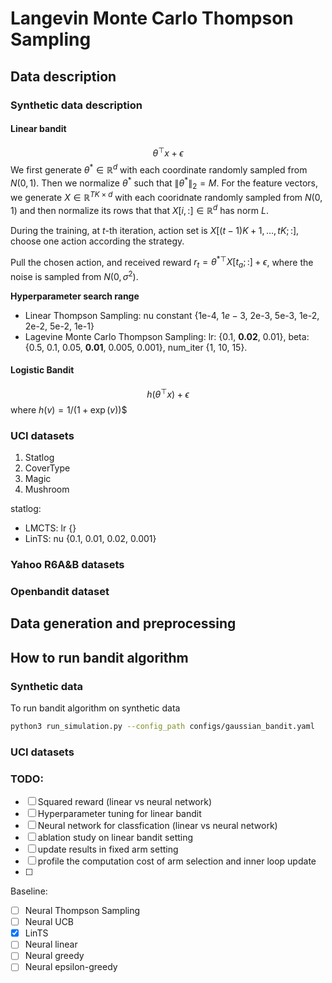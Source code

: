 # Langevin Monte Carlo Thompson Sampling


## Data description

### Synthetic data description

#### Linear bandit

$$\theta^\top x + \epsilon$$
We first generate $\theta^*\in\mathbb{R}^d$ with each coordinate randomly sampled from $N(0,1)$. Then we normalize $\theta^*$ such that $\|\theta^*\|_2=M$. For the feature vectors, we generate $X\in\mathbb{R}^{TK\times d}$ with each cooridnate randomly sampled from $N(0,1)$ and then normalize its rows that that $X[i,:]\in\mathbb{R}^d$ has norm $L$. 

During the training, at $t$-th iteration, action set is $X[(t-1)K+1,\ldots, tK; :]$, choose one action according the strategy.

Pull the chosen action, and received reward $r_t=\theta^{*\top}X[t_a;:]+\epsilon$, where the noise is sampled from $N(0,\sigma^2)$. 

**Hyperparameter search range**
- Linear Thompson Sampling: nu constant {1e-4, $1e-3$, 2e-3, 5e-3, 1e-2, 2e-2, 5e-2, 1e-1}
- Lagevine Monte Carlo Thompson Sampling: lr: {0.1, **0.02**, 0.01}, beta: {0.5, 0.1, 0.05, **0.01**, 0.005, 0.001}, num_iter {1, 10, 15}.


#### Logistic Bandit

$$h(\theta^\top x) +\epsilon$$ where $h(v)=1/(1+\exp(v))$$

### UCI datasets
1. Statlog
2. CoverType
3. Magic
4. Mushroom

statlog: 
- LMCTS: lr {}
- LinTS: nu {0.1, 0.01, 0.02, 0.001}


### Yahoo R6A&B datasets

### Openbandit dataset

## Data generation and preprocessing 


## How to run bandit algorithm
### Synthetic data
To run bandit algorithm on synthetic data
```bash
python3 run_simulation.py --config_path configs/gaussian_bandit.yaml 
```

### UCI datasets


### TODO:
- [ ] Squared reward (linear vs neural network)
- [ ] Hyperparameter tuning for linear bandit 
- [ ] Neural network for classfication (linear vs neural network)
- [ ] ablation study on linear bandit setting
- [ ] update results in fixed arm setting
- [ ] profile the computation cost of arm selection and inner loop update
- [ ] 

Baseline: 
- [ ] Neural Thompson Sampling
- [ ] Neural UCB
- [x] LinTS
- [ ] Neural linear
- [ ] Neural greedy
- [ ] Neural epsilon-greedy
